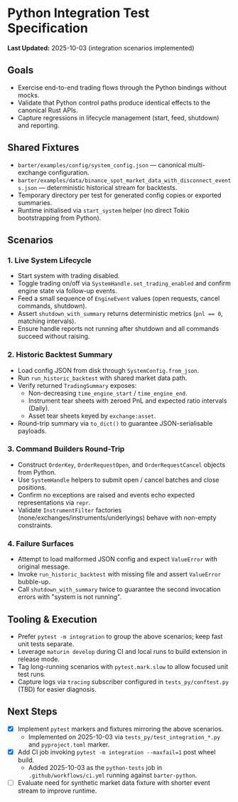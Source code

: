 # Python Integration Test Specification

**Last Updated:** 2025-10-03 (integration scenarios implemented)

## Goals
- Exercise end-to-end trading flows through the Python bindings without mocks.
- Validate that Python control paths produce identical effects to the canonical Rust APIs.
- Capture regressions in lifecycle management (start, feed, shutdown) and reporting.

## Shared Fixtures
- `barter/examples/config/system_config.json` — canonical multi-exchange configuration.
- `barter/examples/data/binance_spot_market_data_with_disconnect_events.json` — deterministic
  historical stream for backtests.
- Temporary directory per test for generated config copies or exported summaries.
- Runtime initialised via `start_system` helper (no direct Tokio bootstrapping from Python).

## Scenarios

### 1. Live System Lifecycle
- Start system with trading disabled.
- Toggle trading on/off via `SystemHandle.set_trading_enabled` and confirm engine state via
  follow-up events.
- Feed a small sequence of `EngineEvent` values (open requests, cancel commands, shutdown).
- Assert `shutdown_with_summary` returns deterministic metrics (`pnl == 0`, matching intervals).
- Ensure handle reports not running after shutdown and all commands succeed without raising.

### 2. Historic Backtest Summary
- Load config JSON from disk through `SystemConfig.from_json`.
- Run `run_historic_backtest` with shared market data path.
- Verify returned `TradingSummary` exposes:
  - Non-decreasing `time_engine_start` / `time_engine_end`.
  - Instrument tear sheets with zeroed PnL and expected ratio intervals (Daily).
  - Asset tear sheets keyed by `exchange:asset`.
- Round-trip summary via `to_dict()` to guarantee JSON-serialisable payloads.

### 3. Command Builders Round-Trip
- Construct `OrderKey`, `OrderRequestOpen`, and `OrderRequestCancel` objects from Python.
- Use `SystemHandle` helpers to submit open / cancel batches and close positions.
- Confirm no exceptions are raised and events echo expected representations via `repr`.
- Validate `InstrumentFilter` factories (none/exchanges/instruments/underlyings) behave with
  non-empty constraints.

### 4. Failure Surfaces
- Attempt to load malformed JSON config and expect `ValueError` with original message.
- Invoke `run_historic_backtest` with missing file and assert `ValueError` bubble-up.
- Call `shutdown_with_summary` twice to guarantee the second invocation errors with
  "system is not running".

## Tooling & Execution
- Prefer `pytest -m integration` to group the above scenarios; keep fast unit tests separate.
- Leverage `maturin develop` during CI and local runs to build extension in release mode.
- Tag long-running scenarios with `pytest.mark.slow` to allow focused unit test runs.
- Capture logs via `tracing` subscriber configured in `tests_py/conftest.py` (TBD) for easier
  diagnosis.

## Next Steps
- [x] Implement `pytest` markers and fixtures mirroring the above scenarios.
  - Implemented on 2025-10-03 via `tests_py/test_integration_*.py` and `pyproject.toml` marker.
- [x] Add CI job invoking `pytest -m integration --maxfail=1` post wheel build.
  - Added 2025-10-03 as the `python-tests` job in `.github/workflows/ci.yml` running against `barter-python`.
- [ ] Evaluate need for synthetic market data fixture with shorter event stream to improve runtime.
